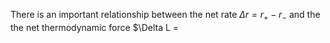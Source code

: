 There is an important relationship between the net rate $\Delta r=r_+ - r_-$ and the the net thermodynamic force $\Delta L =